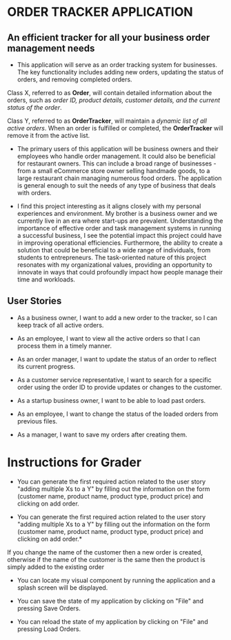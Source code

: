 # ORDER TRACKER APPLICATION

## An efficient tracker for all your business order management needs

- This application will serve as an order tracking system for businesses. The key functionality includes adding new orders, updating the status of orders, and removing completed orders. 

Class X, referred to as **Order**, will contain detailed information about the orders, such as *order ID, product details, customer details, and the current status of the order*.

Class Y, referred to as **OrderTracker**, will maintain a *dynamic list of all active orders*. When an order is fulfilled or completed, the **OrderTracker** will remove it from the active list.


- The primary users of this application will be business owners and their employees who handle order management. It could also be beneficial for restaurant owners. This can include a broad range of businesses - from a small eCommerce store owner selling handmade goods, to a large restaurant chain managing numerous food orders. The application is general enough to suit the needs of any type of business that deals with orders.


- I find this project interesting as it aligns closely with my personal experiences and environment. My brother is a business owner and we currently live in an era where start-ups are prevalent.
Understanding the importance of effective order and task management systems in running a successful business, I see the potential impact this project could have in improving operational efficiencies.  Furthermore, the ability to create a solution that could be beneficial to a wide range of individuals, from students to entrepreneurs. The task-oriented nature of this project resonates with my organizational values, providing an opportunity to innovate in ways that could profoundly impact how people manage their time and workloads.


## User Stories

- As a business owner, I want to add a new order to the tracker, so I can keep track of all active orders.


- As an employee, I want to view all the active orders so that I can process them in a timely manner. 


- As an order manager, I want to update the status of an order to reflect its current progress. 


- As a customer service representative, I want to search for a specific order using the order ID to provide updates or changes to the customer.


- As a startup business owner, I want to be able to load past orders.


- As an employee, I want to change the status of the loaded orders from previous files.


- As a manager, I want to save my orders after creating them.

# Instructions for Grader

- You can generate the first required action related to the user story "adding multiple Xs to a Y" by filling out the information on the form (customer name, product name, product type, product price) and clicking on add order.


- You can generate the first required action related to the user story "adding multiple Xs to a Y" by filling out the information on the form (customer name, product name, product type, product price) and clicking on add order.*

If you change the name of the customer then a new order is created, otherwise if the name of the customer is the same then the product is simply added to the existing order
- You can locate my visual component by running the application and a splash screen will be displayed.


- You can save the state of my application by clicking on "File" and pressing Save Orders.


- You can reload the state of my application by clicking on "File" and pressing Load Orders.